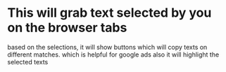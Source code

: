 # This will grab text selected by you on the browser tabs
based on the selections, it will show buttons which will copy texts on different matches.
which is helpful for google ads
also it will highlight the selected texts